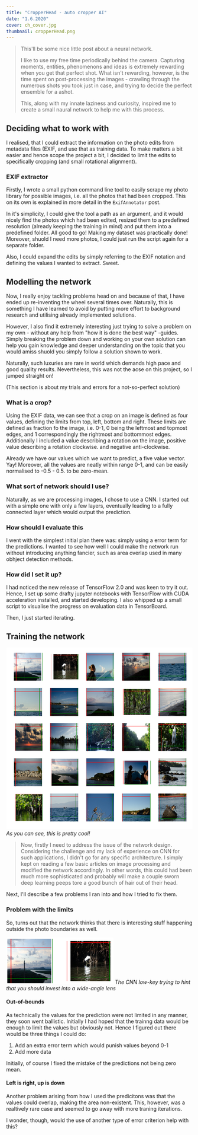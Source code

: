 ```yaml
---
title: "CropperHead - auto cropper AI"
date: "1.6.2020"
cover: ch_cover.jpg
thumbnail: cropperHead.png
---
```


>This'll be some nice little post about a neural network.
>
>I like to use my free time periodically behind the camera. Capturing moments, entities, phenomenons and ideas is extremely rewarding when you get that perfect shot. What isn't rewarding, however, is the time spent on post-processing the images - crawling through the numerous shots you took just in case, and trying to decide the perfect ensemble for a ashot. 
>
>This, along with my innate laziness and curiosity, inspired me to create a small naural network to help me with this process. 

## Deciding what to work with
I realised, that I could extract the information on the photo edits from metadata files (EXIF, and use that as training data. To make matters a bit easier and hence scope the project a bit, I decided to limit the edits to specifically cropping (and small rotational alignment).

### EXIF extractor
Firstly, I wrote a small python command line tool to easily scrape my photo library for possible images, i.e. all the photos that had been cropped. This on its own is explained in more detail in the `ExifAnnotator` post.

In it's simplicity, I could give the tool a path as an argument, and it would nicely find the photos which had been edited, resized them to a predefined resolution (already keeping the training in mind) and put them into a predefined folder. All good to go! Making my dataset was practically done! Moreover, shuold I need more photos, I could just run the script again for a separate folder.

Also, I could expand the edits by simply referring to the EXIF notation and defining the values I wanted to extract. Sweet.

## Modelling the network
Now, I really enjoy tackling problems head on and because of that, I have ended up re-inventing the wheel several times over. Naturally, this is something I have learned to avoid by putting more effort to background research and utilising already implemented solutions. 

However, I also find it extremely interesting just trying to solve a problem on my own - without any help from "how it is done the best way" -guides. Simply breaking the problem down and working on your own solution can help you gain knowledge and deeper understanding on the topic that you would amiss shuold you simply follow a solution shown to work.

Naturally, such luxuries are rare in world which demands high pace and good quality results. Nevertheless, this was not the acse on this project, so I jumped straight on! 

(This section is about my trials and errors for a not-so-perfect solution)

### What is a crop?
Using the EXIF data, we can see that a crop on an image is defined as four values, defining the limits from top, left, bottom and right. These limits are defined as fraction fo the image, i.e. 0-1, 0 being the leftmost and topmost edges, and 1 correspondingly the rightmost and bottommost edges. Additionally I included a value describing a rotation on the image, positive value describing a rotation clockwise. and negative anti-clockwise. 

Already we have our values which we want to predict, a five value vector. Yay! Moreover, all the values are neatly within range 0-1, and can be easily normalised to -0.5 - 0.5. to be zero-mean.

### What sort of network should I use?
Naturally, as we are processing images, I chose to use a CNN. I started out with a simple one with only a few layers, eventually leading to a fully connected layer which would output the prediction.

### How should I evaluate this
I went with the simplest initial plan there was: simply using a error term for the predictions. I wanted to see how well I could make the network run without introducing anything fancier, such as area overlap used in many obhject detection methods.

### How did I set it up?
I had noticed the new release of TensorFlow 2.0 and was keen to try it out. Hence, I set up some drafty jupyter notebooks with TensorFlow with CUDA acceleration installed, and started developing. I also whipped up a small script to visualise the progress on evaluation data in TensorBoard.

Then, I just started iterating.


## Training the network
![Training the CropperHead Network](./ch_train.png)
*As you can see, this is pretty cool!*

>Now, firstly I need to address the issue of the network design. Considering the challenge and my lack of experience on CNN for such applications, I didn't go for any specific architecture. I simply kept on reading a few basic articles on image processing and modified the network accordingly. In other words, this could had been much more sophisticated and probably will make a couple sworn deep learning peeps tore a good bunch of hair out of their head.

Next, I'll describe a few problems I ran into and how I tried to fix them.


### Problem with the limits
So, turns out that the network thinks that there is interesting stuff happening outside the photo boundaries as well.

![Crops breaking the four walls?](./out_of_bounds.png)
*The CNN low-key trying to hint that you should invest into a wide-angle lens*


#### Out-of-bounds
As technically the values for the prediction were not limited in any manner, they soon went ballistic. Initially I had hoped that the trainng data would be enough to limit the values but obviously not. Hence I figured out there would be three things I could do:

1. Add an extra error term which would punish values beyond 0-1
2. Add more data

Initially, of course I fixed the mistake of the predictions not being zero mean.


#### Left is right, up is down
Another problem arising from how I used the predicitons was that the values could overlap, making the area non-existent. This, however, was a realtively rare case and seemed to go away with more traning iterations.

I wonder, though, would the use of another type of error criterion help with this?
